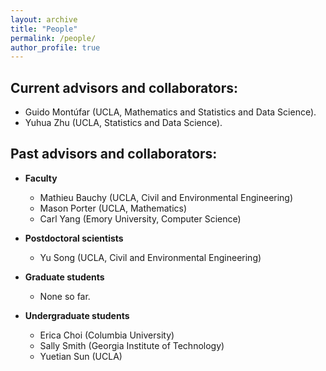 ```yaml
---
layout: archive
title: "People"
permalink: /people/
author_profile: true
---
```


## Current advisors and collaborators:
* Guido Montúfar (UCLA, Mathematics and Statistics and Data Science).
* Yuhua Zhu (UCLA, Statistics and Data Science).

## Past advisors and collaborators:
* **Faculty**
  - Mathieu Bauchy (UCLA, Civil and Environmental Engineering)
  - Mason Porter (UCLA, Mathematics)
  - Carl Yang (Emory University, Computer Science)

* **Postdoctoral scientists**
  - Yu Song (UCLA, Civil and Environmental Engineering)

* **Graduate students**
  - None so far.

* **Undergraduate students**
  - Erica Choi (Columbia University)
  - Sally Smith (Georgia Institute of Technology)
  - Yuetian Sun (UCLA)
